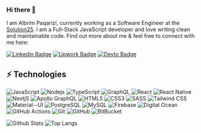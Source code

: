 ### Hi there 👋

I am Albrim Paqarizi, currently working as a Software Engineer at the [Solution25](https://solution25.com/). I am a Full-Stack JavaScript developer and love writing clean and maintainable code. Find out more about me & feel free to connect with me here:

[![Linkedin Badge](https://img.shields.io/badge/-albrimpaqarizi-0077B5?style=flat-square&logo=Linkedin&logoColor=white&link=https://www.linkedin.com/in/albrimpaqarizi/)](https://www.linkedin.com/in/albrimpaqarizi/)
[![Upwork Badge](https://img.shields.io/badge/albrimpaqarizi-6FDA44?style=flat-square&logo=Upwork&logoColor=white&link=https://www.upwork.com/freelancers/~0105c450adf00fea61/)](https://www.upwork.com/freelancers/~0105c450adf00fea61/)
[![Devto Badge](https://img.shields.io/badge/albrimpaqarizi-0A0A0A?style=flat-square&logo=devdotto&logoColor=white&link=https://dev.to/albrimpaqarizi/)](https://dev.to/albrimpaqarizi/)

## ⚡ Technologies

![JavaScript](https://img.shields.io/badge/-JavaScript-F7DF1E?style=flat-square&logo=javascript&logoColor=black)
![Nodejs](https://img.shields.io/badge/-Node.js-43853D?style=flat-square&logo=node.js&logoColor=white)
![TypeScript](https://img.shields.io/badge/-TypeScript-007ACC?style=flat-square&logo=typescript&logoColor=white)
![GraphQL](https://img.shields.io/badge/-GraphQL-E10098?style=flat-square&logo=graphql)
![React](https://img.shields.io/badge/React-20232A?style=flat-square&logo=react&logoColor=61DAFB)
![React Native](https://img.shields.io/badge/React_Native-20232A?style=flat-square&logo=react&logoColor=61DAFB)
![NextjS](https://img.shields.io/badge/Next.js-000?style=flat-square&logo=next.js&logoColor=white)
![Apollo GraphQL](https://img.shields.io/badge/-Apollo%20GraphQL-311C87?style=flat-square&logo=apollo-graphql)
![HTML5](https://img.shields.io/badge/-HTML5-E34F26?style=flat-square&logo=html5&logoColor=white)
![CSS3](https://img.shields.io/badge/-CSS3-1572B6?style=flat-square&logo=css3)
![SASS](https://img.shields.io/badge/Sass-CC6699?style=flat-square&logo=sass&logoColor=white)
![Tailwind CSS](https://img.shields.io/badge/Tailwind_CSS-38B2AC?style=flat-square&logo=tailwind-css&logoColor=white)
![Material--UI](https://img.shields.io/badge/Material--UI-0081CB?style=flat-square&logo=material-ui&logoColor=white)
![PostgreSQL](https://img.shields.io/badge/PostgreSQL-316192?style=flat-square&logo=postgresql&logoColor=white)
![MySQL](https://img.shields.io/badge/MySQL-005C84?style=flat-square&logo=mysql&logoColor=white)
![Firebase](https://img.shields.io/badge/-Firebase-FFCC32?style=flat-square&logo=firebase&logoColor=black)
![Digital Ocean](https://img.shields.io/badge/-Digital_Ocean-0080FF?style=flat-square&logo=DigitalOcean&logoColor=white)
![GitHub Actions](https://img.shields.io/badge/-GitHub_Actions-2088FF?style=flat-square&logo=github-actions&logoColor=white)
![Git](https://img.shields.io/badge/-Git-black?style=flat-square&logo=git)
![GitHub](https://img.shields.io/badge/-GitHub-181717?style=flat-square&logo=github)
![BitBucket](https://img.shields.io/badge/-BitBucket-darkblue?style=flat-square&logo=bitbucket)

![Github Stats](https://github-readme-stats-one-bice.vercel.app/api?username=albrimpaqarizi&count_private=true&show_icons=true&include_all_commits=true&theme=github_dark&role=OWNER,ORGANIZATION_MEMBER,COLLABORATOR)
![Top Langs](https://github-readme-stats.vercel.app/api/top-langs/?username=albrimpaqarizi&hide=TeX&layout=compact&theme=github_dark)
